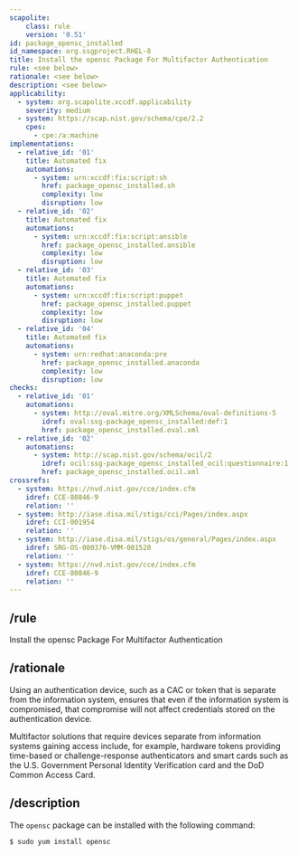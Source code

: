 ```yaml
---
scapolite:
    class: rule
    version: '0.51'
id: package_opensc_installed
id_namespace: org.ssgproject.RHEL-8
title: Install the opensc Package For Multifactor Authentication
rule: <see below>
rationale: <see below>
description: <see below>
applicability:
  - system: org.scapolite.xccdf.applicability
    severity: medium
  - system: https://scap.nist.gov/schema/cpe/2.2
    cpes:
      - cpe:/a:machine
implementations:
  - relative_id: '01'
    title: Automated fix
    automations:
      - system: urn:xccdf:fix:script:sh
        href: package_opensc_installed.sh
        complexity: low
        disruption: low
  - relative_id: '02'
    title: Automated fix
    automations:
      - system: urn:xccdf:fix:script:ansible
        href: package_opensc_installed.ansible
        complexity: low
        disruption: low
  - relative_id: '03'
    title: Automated fix
    automations:
      - system: urn:xccdf:fix:script:puppet
        href: package_opensc_installed.puppet
        complexity: low
        disruption: low
  - relative_id: '04'
    title: Automated fix
    automations:
      - system: urn:redhat:anaconda:pre
        href: package_opensc_installed.anaconda
        complexity: low
        disruption: low
checks:
  - relative_id: '01'
    automations:
      - system: http://oval.mitre.org/XMLSchema/oval-definitions-5
        idref: oval:ssg-package_opensc_installed:def:1
        href: package_opensc_installed.oval.xml
  - relative_id: '02'
    automations:
      - system: http://scap.nist.gov/schema/ocil/2
        idref: ocil:ssg-package_opensc_installed_ocil:questionnaire:1
        href: package_opensc_installed.ocil.xml
crossrefs:
  - system: https://nvd.nist.gov/cce/index.cfm
    idref: CCE-80846-9
    relation: ''
  - system: http://iase.disa.mil/stigs/cci/Pages/index.aspx
    idref: CCI-001954
    relation: ''
  - system: http://iase.disa.mil/stigs/os/general/Pages/index.aspx
    idref: SRG-OS-000376-VMM-001520
    relation: ''
  - system: https://nvd.nist.gov/cce/index.cfm
    idref: CCE-80846-9
    relation: ''
---
```



## /rule

Install the opensc Package For Multifactor Authentication

## /rationale

Using
an authentication device, such as a CAC or token that is separate from
the information system, ensures that even if the information system is
compromised, that compromise will not affect credentials stored on the
authentication device.  
  
Multifactor solutions that require devices separate from information
systems gaining access include, for example, hardware tokens providing
time-based or challenge-response authenticators and smart cards such as
the U.S. Government Personal Identity Verification card and the DoD
Common Access Card.

## /description

The
`opensc` package can be installed with the following command:

``` 
$ sudo yum install opensc
```
